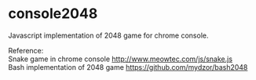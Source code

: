 console2048
===========

Javascript implementation of 2048 game for chrome console.

Reference:<br />
Snake game in chrome console http://www.meowtec.com/js/snake.js<br />
Bash implementation of 2048 game https://github.com/mydzor/bash2048
